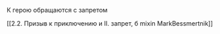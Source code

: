 К герою обращаются с запретом

[[2.2. Призыв к приключению и II. запрет, б mixin MarkBessmertnik]]

